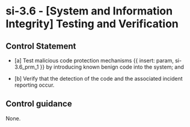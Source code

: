 # si-3.6 - \[System and Information Integrity\] Testing and Verification

## Control Statement

- \[a\] Test malicious code protection mechanisms {{ insert: param, si-3.6_prm_1 }} by introducing known benign code into the system; and

- \[b\] Verify that the detection of the code and the associated incident reporting occur.

## Control guidance

None.
